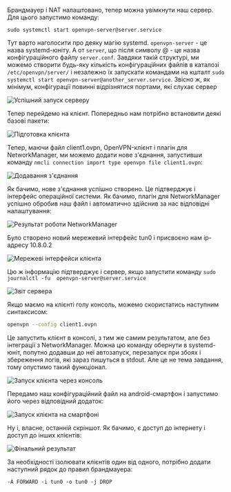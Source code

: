 Брандмауер і NAT налаштовано, тепер можна увімкнути наш сервер. Для цього запустимо команду:

```
sudo systemctl start openvpn-server@server.service
```
Тут варто наголосити про деяку магію systemd. `openvpn-server` - це назва systemd-юніту. А от `server`, що після символу @ - це назва конфігураційного файлу `server.conf`. Завдяки такій структурі, ми можемо створити будь-яку кількість конфігураційних файлів в каталозі `/etc/openvpn/server/` і незалежно їх запускати командами на кшталт `sudo systemctl start openvpn-server@another_server.service`. Звісно ж, як мінімум, конфігурації повинні відрізнятися портами, які слухає сервер

![Успішний запуск серверу](server-started.png)

Тепер перейдемо на клієнт. Попередньо нам потрібно встановити деякі базові пакети:

![Підготовка клієнта](client_req.png)

Тепер, маючи файл client1.ovpn, OpenVPN-клієнт і плагін для NetworkManager, ми можемо додати нове з'єднання, запустивши команду `nmcli connection import type openvpn file client1.ovpn`:

![Додавання з'єднання](nm-success.png)

Як бачимо, нове з'єднання успішно створено. Це підтверджує і інтерфейс операційної системи. Як бачимо, плагін для NetworkManager успішно обробив наш файл і автоматично здійснив за нас відповідні налаштування:

![Результат роботи NetworkManager](archlinux-success.png)

Було створено новий мережевий інтерфейс tun0 і присвоєно нам ip-адресу 10.8.0.2

![Мережеві інтерфейси клієнта](archlinux-ip.png)

Цю ж інформацію підтверджує і сервер, якщо запустити команду `sudo journalctl -fu  openvpn-server@server.service`

![Звіт сервера](archlinux-serverlog.png)

Якщо маємо на клієнті голу консоль, можемо скористатись наступним синтаксисом:

```bash
openvpn --config client1.ovpn
```

Це запустить клієнт в консолі, з тим же самим результатом, але без інтеграції з NetworkManager. Можна цю команду обернути в systemd-юніт, попутно додавши до неї автозапуск, перезапуск при збоях і збереження логів, які зараз пишуться в stdout. Але це не тема завдання, тому опустимо такий функціонал.

![Запуск клієнта через консоль](ovpn-sh.png)

Передамо наш конфігураційний файл на android-смартфон і запустимо його через відповідний додаток:

![Запуск клієнта на смартфоні](android.png)

Ну і, власне, останній скріншот. Як бачимо, є доступ до інтернету і доступ до інших клієнтів:

![Фінальний результат](traceroute.png)

За необхідності ізолювати клієнтів один від одного, потрібно додати наступний рядок до правил брандмауера:

```
-A FORWARD -i tun0 -o tun0 -j DROP
```

